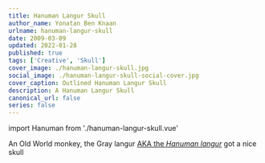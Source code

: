 ```yaml
---
title: Hanuman Langur Skull
author_name: Yonatan Ben Knaan
urlname: hanuman-langur-skull
date: 2009-03-09
updated: 2022-01-28
published: true
tags: ['Creative', 'Skull']
cover_image: ./hanuman-langur-skull.jpg
social_image: ./hanuman-langur-skull-social-cover.jpg
cover_caption: Outlined Hanuman Langur Skull
description: A Hanuman Langur Skull
canonical_url: false
series: false
---
```

import Hanuman from './hanuman-langur-skull.vue'

An Old World monkey, the Gray langur [AKA the *Hanuman langur*](https://en.wikipedia.org/wiki/Gray_langur) got a nice skull

<Hanuman />